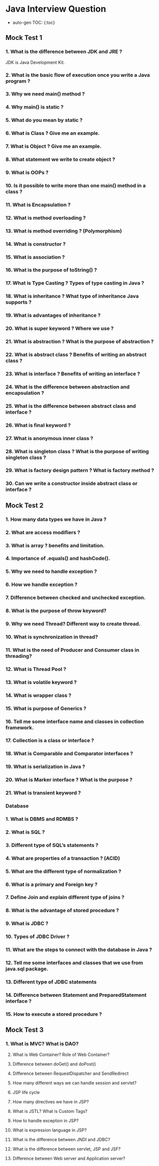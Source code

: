 # Java Interview Question

* auto-gen TOC:
{:toc}

## Mock Test 1

### 1.	What is the difference between JDK and JRE ?

JDK is Java Development Kit.
 
### 2.	What is the basic flow of execution once you write a Java program ?
 
### 3.	Why we need main() method ?
 
### 4.	Why main() is static ?

### 5.	What do you mean by static ?
  
### 6.	What is Class ? Give me an example.
 
### 7.	What is Object ? Give me an example. 
 
### 8.	What statement we write to create object ?
 
### 9.	What is OOPs ?
 
### 10.	Is it possible to write more than one main() method in a class ?

### 11.	What is Encapsulation ?
 
### 12.	What is method overloading ?
 
### 13.	What is method overriding ? (Polymorphism)
 
### 14.	What is constructor ?
 
### 15.	What is association ?
 
### 16.	What is the purpose of toString() ? 
 
### 17.	What is Type Casting ? Types of type casting in Java ?

### 18.	What is inheritance ? What type of inheritance Java supports ?
 
### 19.	What is advantages of inheritance ?
 
### 20.	What is super keyword ? Where we use ?

### 21.	What is abstraction ? What is the purpose of abstraction ?
 
### 22.	What is abstract class ? Benefits of writing an abstract class ?
 
### 23.	What is interface ? Benefits of writing an interface ?
 
### 24.	What is the difference between abstraction and encapsulation ?
 
### 25.	What is the difference between abstract class and interface ?
 
### 26.	What is final keyword ?
 
### 27.	What is anonymous inner class ?
 
### 28.	What is singleton class ? What is the purpose of writing singleton class ?
 
### 29.	What is factory design pattern ? What is factory method ?

### 30.	Can we write a constructor inside abstract class or interface ?

## Mock Test 2

### 1.	How many data types we have in Java ?

### 2.	What are access modifiers ?

### 3.	What is array ? benefits and limitation.

### 4.	Importance of .equals() and hashCode().

### 5.	Why we need to handle exception ?

### 6.	How we handle exception ?

### 7.	Difference between checked and unchecked exception.

### 8.	What is the purpose of throw keyword?

### 9.	Why we need Thread? Different way to create thread.

### 10.	What is synchronization in thread?

### 11.	What is the need of Producer and Consumer class in threading?

### 12.	What is Thread Pool ?

### 13.	What is volatile keyword ?

### 14.	What is wrapper class ?

### 15.	What is purpose of Generics ?

### 16.	Tell me some interface name and classes in collection framework.

### 17.	Collection is a class or interface ?

### 18.	What is Comparable and Comparator interfaces ?

### 19.	What is serialization in Java ?

### 20.	What is Marker interface ? What is the purpose ?

### 21.	What is transient keyword ?

### Database

### 1.	What is DBMS and RDMBS ?

### 2.	What is SQL ?

### 3.	Different type of SQL’s statements ?

### 4.	What are properties of a transaction ?	(ACID)

### 5.	What are the different type of normalization ?

### 6.	What is a primary and Foreign key ?

### 7.	Define Join and explain different type of joins ?

### 8.	What is the advantage of stored procedure ?

### 9.	What is JDBC ?

### 10.	Types of JDBC Driver ?

### 11.	What are the steps to connect with the database in Java ?

### 12.	Tell me some interfaces and classes that we use from java.sql package.

### 13.	Different type of JDBC statements

### 14.	Difference between Statement and PreparedStatement interface ?

### 15.	How to execute a stored procedure ?

## Mock Test 3

### 1.	What is MVC? What is DAO?

2.	What is Web Container? Role of Web Container?

3.	Difference between doGet() and doPost()

4.	Difference between RequestDispatcher and SendRedirect

5.	How many different ways we can handle session and servlet?

6.	JSP life cycle

7.	How many directives we have in JSP?

8.	What is JSTL? What is Custom Tags?

9.	How to handle exception in JSP?

10.	What is expression language in JSP?

11.	What is the difference between JNDI and JDBC?

12.	What is the difference between servlet, JSP and JSF?

13.	Difference between Web server and Application server?

